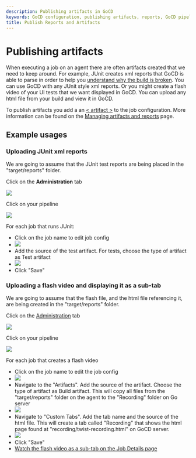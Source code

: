```yaml
---
description: Publishing artifacts in GoCD
keywords: GoCD configuration, publishing artifacts, reports, GoCD pipeline, job configuration,
title: Publish Reports and Artifacts
---
```


# Publishing artifacts

When executing a job on an agent there are often artifacts created that we need to keep around. For example, JUnit creates xml reports that GoCD is able to parse in order to help you [understand why the build is broken](../../faq/dev_understand_why_build_broken.html). You can use GoCD with any JUnit style xml reports. Or you might create a flash video of your UI tests that we want displayed in GoCD. You can upload any html file from your build and view it in GoCD.

To publish artifacts you add a an [< artifact >](configuration_reference.html#artifact) to the job configuration. More information can be found on the [Managing artifacts and reports](managing_artifacts_and_reports.html) page.

## Example usages

### Uploading JUnit xml reports

We are going to assume that the JUnit test reports are being placed in the "target/reports" folder.

Click on the **Administration** tab

![](/images/topnav_admin.png)

Click on your pipeline

![](/images/2_click_pipeline.png)

For each job that runs JUnit:

-   Click on the job name to edit job config
-   ![](/images/3_click_edit_job.png)
-   Add the source of the test artifact. For tests, choose the type of artifact as Test artifact
-   ![](/images/4_add_test_artifacts_tag.png)
-   Click "Save"

### Uploading a flash video and displaying it as a sub-tab

We are going to assume that the flash file, and the html file referencing it, are being created in the "target/reports" folder.

Click on the [Administration](../navigation/administration_page.html) tab

![](/images/topnav_admin.png)

Click on your pipeline

![](/images/2_click_pipeline.png)

For each job that creates a flash video

-   Click on the job name to edit the job config
-   ![](/images/3_click_edit_job.png)
-   Navigate to the "Artifacts". Add the source of the artifact. Choose the type of artifact as Build artifact. This will copy all files from the "target/reports" folder on the agent to the "Recording" folder on Go server
-   ![](/images/7_add_artifact_section.png)
-   Navigate to "Custom Tabs". Add the tab name and the source of the html file. This will create a tab called "Recording" that shows the html page found at "recording/twist-recording.html" on GoCD server.
-   ![](/images/8_add_tab_section.png)
-   Click "Save"
-   [Watch the flash video as a sub-tab on the Job Details page](../../faq/dev_see_artifact_as_tab.html)

